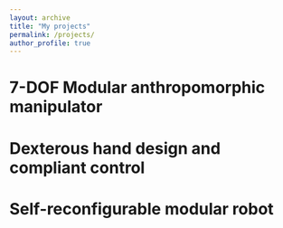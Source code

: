 ```yaml
---
layout: archive
title: "My projects"
permalink: /projects/
author_profile: true
---
```

# 7-DOF Modular anthropomorphic manipulator

# Dexterous hand design and compliant control

# Self-reconfigurable modular robot
